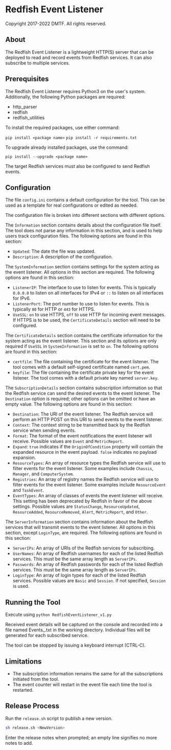 # Redfish Event Listener

Copyright 2017-2022 DMTF. All rights reserved.

## About

The Redfish Event Listener is a lightweight HTTP(S) server that can be deployed to read and record events from Redfish services.  It can also subscribe to multiple services.

## Prerequisites

The Redfish Event Listener requires Python3 on the user's system.  Additionally, the following Python packages are required:

* http_parser
* redfish
* redfish_utilities

To install the required packages, use either command:

`pip install <package name>`
`pip install -r requirements.txt`

To upgrade already installed packages, use the command:

`pip install --upgrade <package name>`

The target Redfish services must also be configured to send Redfish events.

## Configuration

The file `config.ini` contains a default configuration for the tool.  This can be used as a template for real configurations or edited as needed.

The configuration file is broken into different sections with different options.

The `Information` section contains details about the configuration file itself.  The tool does not parse any information in this section, and is used to help users track configuration files.  The following options are found in this section:

* `Updated`: The date the file was updated.
* `Description`: A description of the configuration.

The `SystemInformation` section contains settings for the system acting as the event listener.  All options in this section are required.  The following options are found in this section:

* `ListenerIP`: The interface to use to listen for events.  This is typically `0.0.0.0` to listen on all interfaces for IPv4 or `::` to listen on all interfaces for IPv6.
* `ListenerPort`: The port number to use to listen for events.  This is typically `80` for HTTP or `443` for HTTPS.
* `UseSSL`: `on` to use HTTPS, `off` to use HTTP for incoming event messages.  If HTTPS is to be used, the `CertificateDetails` section will need to be configured.

The `CertificateDetails` section contains the certificate information for the system acting as the event listener.  This section and its options are only required if `UseSSL` in `SystemInformation` is set to `on`.  The following options are found in this section:

* `certfile`: The file containing the certificate for the event listener.  The tool comes with a default self-signed certificate named `cert.pem`.
* `keyfile`: The file containing the certificate private key for the event listener.  The tool comes with a default private key named `server.key`.

The `SubscriptionDetails` section contains subscription information so that the Redfish service can send the desired events to the event listener.  The `Destination` option is required; other options can be omitted or have an empty value.  The following options are found in this section:

* `Destination`: The URI of the event listener.  The Redfish service will perform an HTTP POST on this URI to send events to the event listener.
* `Context`: The context string to be transmitted back by the Redfish service when sending events.
* `Format`: The format of the event notifications the event listener will receive.  Possible values are `Event` and `MetricReport`.
* `Expand`: `true` indicates if the `OriginOfCondition` property will contain the expanded resource in the event payload.  `false` indicates no payload expansion.
* `ResourceTypes`: An array of resource types the Redfish service will use to filter events for the event listener.  Some examples include `Chassis`, `Manager`, and `ComputerSystem`.
* `Registries`: An array of registry names the Redfish service will use to filter events for the event listener.  Some examples include `ResourceEvent` and `TaskEvent`.
* `EventTypes`: An array of classes of events the event listener will receive.  This setting has been deprecated by Redfish in favor of the above settings.  Possible values are `StatusChange`, `ResourceUpdated`, `ResourceAdded`, `ResourceRemoved`, `Alert`, `MetricReport`, and `Other`.

The `ServerInformation` section contains information about the Redfish services that will transmit events to the event listener.  All options in this section, except `LoginType`, are required.  The following options are found in this section:

* `ServerIPs`: An array of URIs of the Redfish services for subscribing.
* `UserNames`: An array of Redfish usernames for each of the listed Redfish services.  This must be the same array length as `ServerIPs`.
* `Passwords`: An array of Redfish passwords for each of the listed Redfish services.  This must be the same array length as `ServerIPs`.
* `LoginType`: An array of login types for each of the listed Redfish services.  Possible values are `Basic` and `Session`.  If not specified, `Session` is used.

## Running the Tool

Execute using `python RedfishEventListener_v1.py`

Received event details will be captured on the console and recorded into a file named Events_<Service IP>.txt in the working directory.  Individual files will be generated for each subscribed service.

The tool can be stopped by issuing a keyboard interrupt (CTRL-C).

## Limitations

* The subscription information remains the same for all the subscriptions initiated from the tool.
* The event counter will restart in the event file each time the tool is restarted.

## Release Process

Run the `release.sh` script to publish a new version.

```bash
sh release.sh <NewVersion>
```

Enter the release notes when prompted; an empty line signifies no more notes to add.
